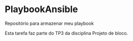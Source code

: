 # PlaybookAnsible
Repositório para armazenar meu playbook

Esta tarefa faz parte do TP3 da disciplina Projeto de bloco.
